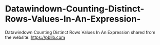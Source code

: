 # Datawindown-Counting-Distinct-Rows-Values-In-An-Expression-
Datawindown Counting Distinct Rows Values In An Expression
shared from the website: https://pblib.com
